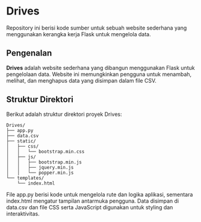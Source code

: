 # Drives

Repository ini berisi kode sumber untuk sebuah website sederhana yang menggunakan kerangka kerja Flask untuk mengelola data.

## Pengenalan

**Drives** adalah website sederhana yang dibangun menggunakan Flask untuk pengelolaan data. Website ini memungkinkan pengguna untuk menambah, melihat, dan menghapus data yang disimpan dalam file CSV.

## Struktur Direktori

Berikut adalah struktur direktori proyek Drives:

```plaintext
Drives/
├── app.py                
├── data.csv               
├── static/
│   ├── css/
│   │   └── bootstrap.min.css
│   ├── js/
│   │   ├── bootstrap.min.js
│   │   ├── jquery.min.js
│   │   └── popper.min.js
└── templates/
    └── index.html
```
File app.py berisi kode untuk mengelola rute dan logika aplikasi, sementara index.html mengatur tampilan antarmuka pengguna. Data disimpan di data.csv dan file CSS serta JavaScript digunakan untuk styling dan interaktivitas.     
